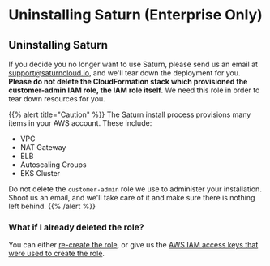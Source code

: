 # Uninstalling Saturn (Enterprise Only)
## Uninstalling Saturn

If you decide you no longer want to use Saturn, please send us an email at support@saturncloud.io, and we'll tear down the deployment for you.  **Please do not delete the CloudFormation stack which provisioned the customer-admin IAM role, the IAM role itself.**  We need this role in order to tear down resources for you.

{{% alert title="Caution" %}}
The Saturn install process provisions many items in your AWS account.  These include:

- VPC
- NAT Gateway
- ELB
- Autoscaling Groups
- EKS Cluster

Do not delete the `customer-admin` role we use to administer your installation.  Shoot us an email, and we'll take care of it and make sure there is nothing left behind. {{% /alert %}}

### What if I already deleted the role?

You can either [re-create the role](<docs/Enterprise/self_installation.md>), or give us the [AWS IAM access keys that were used to create the role](/docs).
